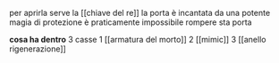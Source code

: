 per aprirla serve la [[chiave del re]] la porta è incantata da una potente magia di protezione è praticamente impossibile  rompere sta porta


**cosa ha dentro**
	3 casse
		1 
			[[armatura del morto]]
		2 
			[[mimic]]
		3
			[[anello rigenerazione]]
			
